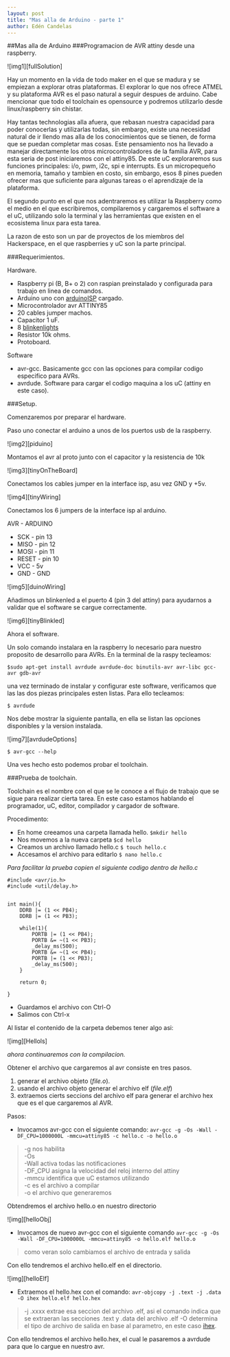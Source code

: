 ```yaml
---
layout: post
title: "Mas alla de Arduino - parte 1"
author: Edén Candelas
---
```

##Mas alla de Arduino
###Programacion de AVR attiny desde una raspberry.

![img1][fullSolution]

Hay un momento en la vida de todo maker en el que se madura y se empiezan a explorar otras plataformas.
El explorar lo que nos ofrece ATMEL y su plataforma AVR es el paso natural a seguir despues de arduino.
Cabe mencionar que todo el toolchain es opensource y podremos utilizarlo desde linux/raspberry sin chistar.

<!--more-->

Hay tantas technologias alla afuera, que rebasan nuestra capacidad para poder conocerlas y utilizarlas todas, sin embargo, existe una necesidad natural de ir llendo mas alla de los conocimientos que se tienen, de forma que se puedan completar mas cosas.
Este pensamiento nos ha llevado a manejar directamente los otros microcontroladores de la familia AVR, para esta seria de post iniciaremos con el attiny85.
De este uC exploraremos sus funciones principales: i/o, pwm, i2c, spi e interrupts. Es un micropequeño en memoria, tamaño y tambien en costo, sin embargo, esos 8 pines pueden ofrecer mas que suficiente para algunas tareas o el aprendizaje de la plataforma.

El segundo punto en el que nos adentraremos es utilizar la Raspberry como el medio en el que escribiremos, compilaremos y cargaremos el software a el uC, utilizando solo la terminal y las herramientas que existen en el ecosistema linux para esta tarea.

La razon de esto son un par de proyectos de los miembros del Hackerspace, en el que raspberries y uC son la parte principal.

###Requerimientos.

Hardware.

* Raspberry pi (B, B+ o 2) con raspian preinstalado y configurada para trabajo en linea de comandos.
* Arduino uno con [arduinoISP](http://arduino.cc/en/Tutorial/ArduinoISP) cargado. 
* Microcontrolador avr ATTINY85
* 20 cables jumper machos.
* Capacitor 1 uF.
* 8 [blinkenlights]()
* Resistor 10k ohms.
* Protoboard.

Software

* avr-gcc. Basicamente gcc con las opciones para compilar codigo especifico para AVRs.
* avrdude. Software para cargar el codigo maquina a los uC (attiny en este caso).

###Setup.

Comenzaremos por preparar el hardware.

Paso uno conectar el arduino a unos de los puertos usb de la raspberry.

![img2][piduino]

Montamos el avr al proto junto con el capacitor y la resistencia de 10k

![img3][tinyOnTheBoard]

Conectamos los cables jumper en la interface isp, asu vez GND y +5v.

![img4][tinyWiring]

Conectamos los 6 jumpers de la interface isp al arduino.

AVR - ARDUINO
* SCK 	- pin 13
* MISO 	- pin 12
* MOSI 	- pin 11
* RESET	- pin 10
* VCC 	- 5v
* GND 	- GND

![img5][duinoWiring]

Añadimos un blinkenled a el puerto 4 (pin 3 del attiny) para ayudarnos a validar que el software se cargue correctamente.

![img6][tinyBlinkled]

Ahora el software.

Un solo comando instalara en la raspberry lo necesario para nuestro proposito de desarrollo para AVRs. 
En la terminal de la raspy tecleamos:

`$sudo apt-get install avrdude avrdude-doc binutils-avr avr-libc gcc-avr gdb-avr`

una vez terminado de instalar y configurar este software, verificamos que las las dos piezas principales esten listas.
Para ello tecleamos:

`$ avrdude`

Nos debe mostrar la siguiente pantalla, en ella se listan las opciones disponibles y la version instalada.

![img7][avrdudeOptions]

`$ avr-gcc --help`

Una ves hecho esto podemos probar el toolchain.

###Prueba de toolchain.

Toolchain es el nombre con el que se le conoce a el flujo de trabajo que se sigue para realizar cierta tarea.
En este caso estamos hablando el programador, uC, editor, compilador y cargador de software.

Procedimento:

* En home creeamos una carpeta llamada hello. `$mkdir hello`
* Nos movemos a la nueva carpeta `$cd hello`
* Creamos un archivo llamado hello.c `$ touch hello.c`
* Accesamos el archivo para editarlo `$ nano hello.c`
 
 
*Para facilitar la prueba copien el siguiente codigo dentro de hello.c*

```
#include <avr/io.h>
#include <util/delay.h>


int main(){
    DDRB |= (1 << PB4);
    DDRB |= (1 << PB3);

    while(1){
        PORTB |= (1 << PB4);
        PORTB &= ~(1 << PB3);
        _delay_ms(500);
        PORTB &= ~(1 << PB4);
        PORTB |= (1 << PB3);
        _delay_ms(500);
    }

    return 0;

}
```

* Guardamos el archivo con Ctrl-O 
* Salimos con Ctrl-x

Al listar el contenido de la carpeta debemos tener algo asi:

![img][Hellols]

*ahora continuaremos con la compilacion.*

Obtener el archivo que cargaremos al avr consiste en tres pasos. 
1. generar el archivo objeto (*file.o*).
2. usando el archivo objeto generar el archivo elf (*file.elf*)
3. extraemos cierts seccions del archivo elf para generar el archivo hex que es el que cargaremos al AVR.

Pasos:

* Invocamos avr-gcc con el siguiente comando:
`avr-gcc -g -Os -Wall -DF_CPU=1000000L -mmcu=attiny85 -c hello.c -o hello.o`

> -g nos habilita </br>
> -Os </br>
> -Wall activa todas las notificaciones </br>
> -DF_CPU asigna la velocidad del reloj interno del attiny </br>
> -mmcu identifica que uC estamos utilizando </br>
> -c es el archivo a compilar </br>
> -o el archivo que generaremos </br>

Obtendremos el archivo hello.o en nuestro directorio

![img][helloObj]

* Invocamos de nuevo avr-gcc con el siguiente comando
`avr-gcc -g -Os -Wall -DF_CPU=1000000L -mmcu=attiny85 -o hello.elf hello.o`

>como veran solo cambiamos el archivo de entrada y salida

Con ello tendremos el archivo hello.elf en el directorio.

![img][helloElf]

* Extraemos el hello.hex con el comando:
`avr-objcopy -j .text -j .data -O ihex hello.elf hello.hex`

> -j .xxxx extrae esa seccion del archivo .elf, asi el comando indica que se extraeran las secciones .text y .data del archivo .elf
> -O determina el tipo de archivo de salida en base al parametro, en este caso [ihex](http://en.wikipedia.org/wiki/Intel_HEX).


Con ello tendremos el archivo hello.hex, el cual le pasaremos a avrdude para que lo cargue en nuestro avr.

 






